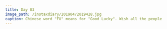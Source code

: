 ```yaml
---
title: Day 83
image_path: /instaxdiary/201904/2019428.jpg
caption: Chinese word "FU" means for "Good Lucky". Wish all the people that suffered #coronavirus  will healthy and safe.
---
```


